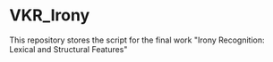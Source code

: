 # VKR_Irony
This repository stores the script for the final work "Irony Recognition: Lexical and Structural Features"

